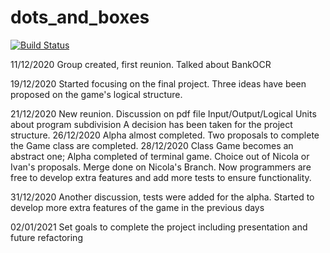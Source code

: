# dots_and_boxes
[![Build Status](https://travis-ci.com/Ivan-Zennaro/dots_and_boxes.svg?branch=main)](https://travis-ci.com/Ivan-Zennaro/dots_and_boxes)


11/12/2020
Group created, first reunion. Talked about BankOCR

19/12/2020
Started focusing on the final project.
Three ideas have been proposed on the game's logical structure.

21/12/2020
New reunion. Discussion on pdf file Input/Output/Logical Units about program subdivision
A decision has been taken for the project structure.
26/12/2020
Alpha almost completed. Two proposals to complete the Game class are completed.
28/12/2020
Class Game becomes an abstract one;
Alpha completed of terminal game. Choice out of Nicola or Ivan's proposals. Merge done on Nicola's Branch.
Now programmers are free to develop extra features and add more tests to ensure functionality.


31/12/2020
Another discussion, tests were added for the alpha. Started to develop more extra features of the game in the previous days


02/01/2021
Set goals to complete the project including presentation and future refactoring
